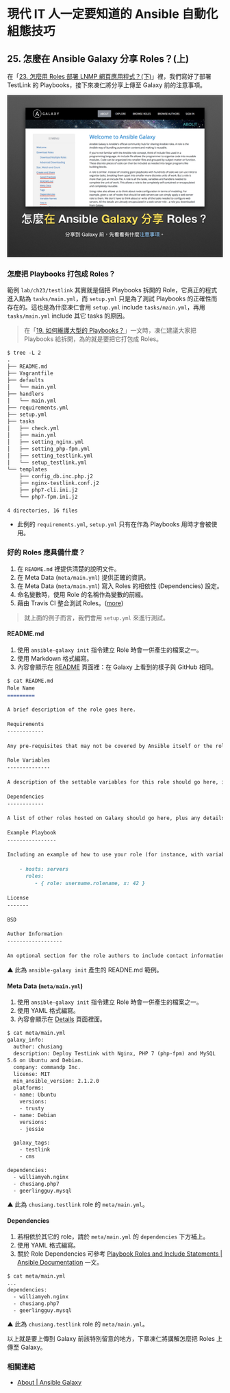 # 現代 IT 人一定要知道的 Ansible 自動化組態技巧

## 25. 怎麼在 Ansible Galaxy 分享 Roles？(上)

在「[23. 怎麼用 Roles 部署 LNMP 網頁應用程式？(下)](23.how-to-setup-lnmp-webapp-with-roles-2.md)」裡，我們寫好了部署 TestLink 的 Playbooks，接下來凍仁將分享上傳至 Galaxy 前的注意事項。

![automate_with_ansible_practice-28.jpg](imgs/automate_with_ansible_practice-28.jpg)


### 怎麼把 Playbooks 打包成 Roles？

範例 `lab/ch23/testlink` 其實就是個把 Playbooks 拆開的 Role，它真正的程式進入點為 `tasks/main.yml`，而 `setup.yml` 只是為了測試 Playbooks 的正確性而存在的。這也是為什麼凍仁會用 `setup.yml` include `tasks/main.yml`，再用 `tasks/main.yml` include 其它 tasks 的原因。

> 在「[19. 如何維護大型的 Playbooks？](19.how-to-maintain-the-complex-playbooks.md)」一文時，凍仁建議大家把 Playbooks 給拆開，為的就是要把它打包成 Roles。

```
$ tree -L 2
.
├── README.md
├── Vagrantfile
├── defaults
│   └── main.yml
├── handlers
│   └── main.yml
├── requirements.yml
├── setup.yml
├── tasks
│   ├── check.yml
│   ├── main.yml
│   ├── setting_nginx.yml
│   ├── setting_php-fpm.yml
│   ├── setting_testlink.yml
│   └── setup_testlink.yml
└── templates
    ├── config_db.inc.php.j2
    ├── nginx-testlink.conf.j2
    ├── php7-cli.ini.j2
    └── php7-fpm.ini.j2

4 directories, 16 files
```

- 此例的 `requirements.yml`, `setup.yml` 只有在作為 Playbooks 用時才會被使用。


### 好的 Roles 應具備什麼？

1. 在 `README.md` 裡提供清楚的說明文件。
1. 在 Meta Data (`meta/main.yml`) 提供正確的資訊。
1. 在 Meta Data (`meta/main.yml`) 寫入 Roles 的相依性 (Dependencies) 設定。
1. 命名變數時，使用 Role 的名稱作為變數的前綴。
1. 藉由 Travis CI 整合測試 Roles。([more](https://galaxy.ansible.com/intro#travis))

  > 就上面的例子而言，我們會用 `setup.yml` 來進行測試。


#### README.md

1. 使用 `ansible-galaxy init` 指令建立 Role 時會一併產生的檔案之一。
1. 使用 Markdown 格式編寫。
1. 內容會顯示在 [README][galaxy_readme] 頁面裡：在 Galaxy 上看到的樣子與 GitHub 相同。

[galaxy_readme]: https://galaxy.ansible.com/chusiang/testlink/#readme

```markdown
$ cat README.md
Role Name
=========

A brief description of the role goes here.

Requirements
------------

Any pre-requisites that may not be covered by Ansible itself or the role should be mentioned here. For instance, if the role uses the EC2 module, it may be a good idea to mention in this section that the boto package is required.

Role Variables
--------------

A description of the settable variables for this role should go here, including any variables that are in defaults/main.yml, vars/main.yml, and any variables that can/should be set via parameters to the role. Any variables that are read from other roles and/or the globalscope (ie. hostvars, group vars, etc.) should be mentioned here as well.

Dependencies
------------

A list of other roles hosted on Galaxy should go here, plus any details in regards to parameters that may need to be set for other roles, or variables that are used from other roles.

Example Playbook
----------------

Including an example of how to use your role (for instance, with variables passed in as parameters) is always nice for users too:

    - hosts: servers
      roles:
         - { role: username.rolename, x: 42 }

License
-------

BSD

Author Information
------------------

An optional section for the role authors to include contact information, or a website (HTML is not allowed).
```
▲ 此為 `ansible-galaxy init` 產生的 READNE.md 範例。


#### Meta Data (`meta/main.yml`)

1. 使用 `ansible-galaxy init` 指令建立 Role 時會一併產生的檔案之一。
1. 使用 YAML 格式編寫。
1. 內容會顯示在 [Details][galaxy_details] 頁面裡面。

[galaxy_details]: https://galaxy.ansible.com/chusiang/testlink/#details

```
$ cat meta/main.yml
galaxy_info:
  author: chusiang
  description: Deploy TestLink with Nginx, PHP 7 (php-fpm) and MySQL 5.6 on Ubuntu and Debian.
  company: commandp Inc.
  license: MIT
  min_ansible_version: 2.1.2.0
  platforms:
  - name: Ubuntu
    versions:
    - trusty
  - name: Debian
    versions:
    - jessie

  galaxy_tags:
    - testlink
    - cms

dependencies:
  - williamyeh.nginx
  - chusiang.php7
  - geerlingguy.mysql
```
▲ 此為 `chusiang.testlink` role 的 `meta/main.yml`。


#### Dependencies

1. 若相依於其它的 role，請於 `meta/main.yml` 的 `dependencies` 下方補上。
1. 使用 YAML 格式編寫。
1. 關於 Role Dependencies 可參考 [Playbook Roles and Include Statements | Ansible Documentation][ansible_docs_role_dependencies] 一文。

[ansible_docs_role_dependencies]: http://docs.ansible.com/ansible/playbooks_roles.html#role-dependencies

```
$ cat meta/main.yml
...
dependencies:
  - williamyeh.nginx
  - chusiang.php7
  - geerlingguy.mysql
```
▲ 此為 `chusiang.testlink` role 的 `meta/main.yml`。

以上就是要上傳到 Galaxy 前該特別留意的地方，下章凍仁將講解怎麼把 Roles 上傳至 Galaxy。


### 相關連結

- [About | Ansible Galaxy][ansible_galaxy_about]

[ansible_galaxy_about]: https://galaxy.ansible.com/intro#share

